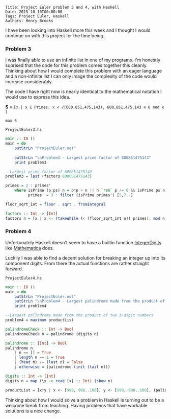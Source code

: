     Title: Project Euler problem 3 and 4, with Haskell
    Date: 2015-10-10T00:00:00
    Tags: Project Euler, Haskell
    Authors: Henry Brooks

I have been looking into Haskell more this week and I thought I would continue on with this project for the time being. 

### Problem 3

I was finally able to use an infinite list in one of my programs. I'm honestly suprised that the code for this problem comes together this cleanly. Thinking about how I would complete this problem with an eager language and a non-infinite list I can only image the complexity of the code would increase considerably.

<!-- more -->

The code I have right now is nearly identical to the mathematical notation I would use to express this idea.

**S** = `[x | x ∈ Primes, x < √(600,851,475,143), 600,851,475,143 ≡ 0 mod x ]`

`max S`

`ProjectEuler3.hs`

```haskell
main :: IO ()
main = do
    putStrLn "ProjectEuler.net"
    
    putStrLn "\nProblem3 - Largest prime factor of 600851475143"
    print problem3

--Largest prime factor of 600851475143
problem3 = last (factors 600851475143)

primes = 2 : primes'
    where isPrime (p:ps) n = p*p > n || n `rem` p /= 0 && isPrime ps n
          primes' = 3 : filter (isPrime primes') [5,7..]

floor_sqrt_int = floor . sqrt . fromIntegral

factors :: Int -> [Int]
factors n = [x | x <- (takeWhile (< (floor_sqrt_int n)) primes), mod n x == 0]
```


### Problem 4

Unfortunately Haskell doesn't seem to have a builtin function [IntegerDigits](https://reference.wolfram.com/language/ref/IntegerDigits.html) like [Mathematica](http://www.wolfram.com/mathematica/) does.

Luckily I was able to find a decent solution for breaking an integer up into its component digits. From there the actual functions are rather straight forward.

`ProjectEuler4.hs`

```haskell
main :: IO ()
main = do
    putStrLn "ProjectEuler.net"    
    putStrLn "\nProblem4 - Largest palindrome made from the product of two 3-digit numbers"
    print problem4

--Largest palindrome made from the product of two 3-digit numbers
problem4 = maximum productList

palindromeCheck :: Int -> Bool
palindromeCheck n = palindrome (digits n)

palindrome :: [Int] -> Bool
palindrome n
    | n == [] = True
    | length n == 1 = True
    | (head n) /= (last n) = False
    | otherwise = (palindrome (init (tail n)))

digits :: Int -> [Int]
digits n = map (\x -> read [x] :: Int) (show n)

productList = [x*y | x <- [999, 998..100], y <- [999, 998..100], (palindromeCheck (x*y))]
```

Thinking about how I would solve a problem in Haskell is turning out to be a welcome break from teaching. Having problems that have workable solutions is a nice change.
